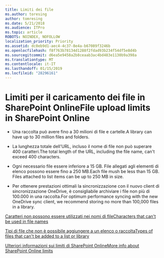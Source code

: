 ```yaml
---
title: Limiti dei file
ms.author: toresing
author: tomresing
ms.date: 5/21/2018
ms.audience: ITPro
ms.topic: article
ROBOTS: NOINDEX, NOFOLLOW
localization_priority: Priority
ms.assetid: dc0eb9d1-aec4-4c37-8e4a-b67089f3246b
ms.openlocfilehash: f8f763b78134d1288f2fdad93b234f54df5e8d4b
ms.sourcegitcommit: d6ea5e9458a2b8ceaab3ac4bd483e1130b9a398a
ms.translationtype: MT
ms.contentlocale: it-IT
ms.lasthandoff: 01/15/2019
ms.locfileid: "28296161"
---
```

# <a name="file-upload-limits-in-sharepoint-online"></a><span data-ttu-id="0036f-102">Limiti per il caricamento dei file in SharePoint Online</span><span class="sxs-lookup"><span data-stu-id="0036f-102">File upload limits in SharePoint Online</span></span>

- <span data-ttu-id="0036f-103">Una raccolta può avere fino a 30 milioni di file e cartelle.</span><span class="sxs-lookup"><span data-stu-id="0036f-103">A library can have up to 30 million files and folders.</span></span>
    
- <span data-ttu-id="0036f-104">La lunghezza totale dell'URL, incluso il nome di file non può superare 400 caratteri.</span><span class="sxs-lookup"><span data-stu-id="0036f-104">The total length of the URL, including the file name, can't exceed 400 characters.</span></span>
    
- <span data-ttu-id="0036f-p101">Ogni necessario file essere inferiore a 15 GB. File allegati agli elementi di elenco possono essere fino a 250 MB.</span><span class="sxs-lookup"><span data-stu-id="0036f-p101">Each file mush be less than 15 GB. Files attached to list items can be up to 250 MB in size.</span></span>
    
- <span data-ttu-id="0036f-107">Per ottenere prestazioni ottimali la sincronizzazione con il nuovo client di sincronizzazione OneDrive, è consigliabile archiviare i file non più di 100.000 in una raccolta.</span><span class="sxs-lookup"><span data-stu-id="0036f-107">For optimum performance syncing with the new OneDrive sync client, we recommend storing no more than 100,000 files in a library.</span></span> 
    
[<span data-ttu-id="0036f-108">Caratteri non possono essere utilizzati nei nomi di file</span><span class="sxs-lookup"><span data-stu-id="0036f-108">Characters that can't be used in file names</span></span>](https://go.microsoft.com/fwlink/?linkid=866430)
  
[<span data-ttu-id="0036f-109">Tipi di file che non è possibile aggiungere a un elenco o raccolta</span><span class="sxs-lookup"><span data-stu-id="0036f-109">Types of files that can't be added to a list or library</span></span>](https://go.microsoft.com/fwlink/?linkid=273757)
  
[<span data-ttu-id="0036f-110">Ulteriori informazioni sui limiti di SharePoint Online</span><span class="sxs-lookup"><span data-stu-id="0036f-110">More info about SharePoint Online limits</span></span>](https://go.microsoft.com/fwlink/?linkid=271273)
  

